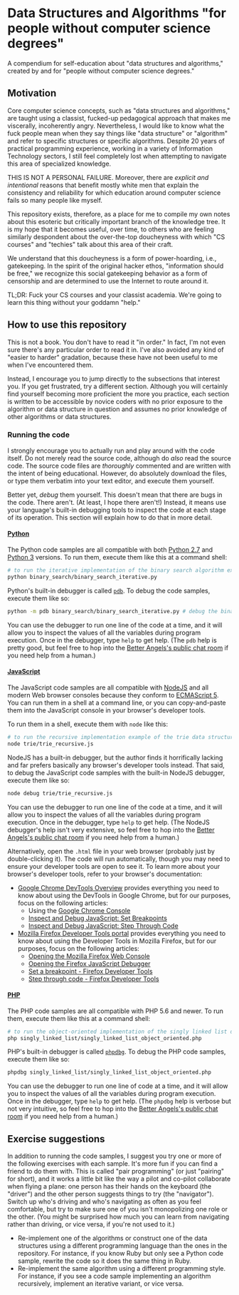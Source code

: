# Data Structures and Algorithms "for people without computer science degrees"

A compendium for self-education about "data structures and algorithms," created by and for "people without computer science degrees."

## Motivation

Core computer science concepts, such as "data structures and algorithms," are taught using a classist, fucked-up pedagogical approach that makes me viscerally, incoherently angry. Nevertheless, I would like to know what the fuck people mean when they say things like "data structure" or "algorithm" and refer to specific structures or specific algorithms. Despite 20 years of practical programming experience, working in a variety of Information Technology sectors, I still feel completely lost when attempting to navigate this area of specialized knowledge.

THIS IS NOT A PERSONAL FAILURE. Moreover, there are *explicit and intentional* reasons that benefit mostly white men that explain the consistency and reliability for which education around computer science fails so many people like myself.

This repository exists, therefore, as a place for me to compile my own notes about this esoteric but critically important branch of the knowledge tree. It is my hope that it becomes useful, over time, to others who are feeling similarly despondent about the over-the-top doucheyness with which "CS courses" and "techies" talk about this area of their craft.

We understand that this doucheyness is a form of power-hoarding, i.e., gatekeeping. In the spirit of the original hacker ethos, "information should be free," we recognize this social gatekeeping behavior as a form of censorship and are determined to use the Internet to route around it.

TL;DR: Fuck your CS courses and your classist academia. We're going to learn this thing without your goddamn "help."

## How to use this repository

This is not a book. You don't have to read it "in order." In fact, I'm not even sure there's any particular order to read it in. I've also avoided any kind of "easier to harder" gradation, because these have not been useful to me when I've encountered them.

Instead, I encourage you to jump directly to the subsections that interest you. If you get frustrated, try a different section. Although you will certainly find yourself becoming more proficient the more you practice, each section is written to be accessible by novice coders with no prior exposure to the algorithm or data structure in question and assumes no prior knowledge of other algorithms or data structures.

### Running the code

I strongly encourage you to actually run and play around with the code itself. Do not merely read the source code, although do *also* read the source code. The source code files are *thoroughly* commented and are written with the intent of being educational. However, do absolutely download the files, or type them verbatim into your text editor, and execute them yourself.

Better yet, *debug* them yourself. This doesn't mean that there are bugs in the code. There aren't. (At least, I hope there aren't!) Instead, it means use your language's built-in debugging tools to inspect the code at each stage of its operation. This section will explain how to do that in more detail.

#### [Python](https://python.org/)

The Python code samples are all compatible with both [Python 2.7](https://docs.python.org/2.7/) and [Python 3](https://docs.python.org/3/) versions. To run them, execute them like this at a command shell:

```sh
# to run the iterative implementation of the binary search algorithm example
python binary_search/binary_search_iterative.py
```

Python's built-in debugger is called [`pdb`](https://docs.python.org/3/library/pdb.html). To debug the code samples, execute them like so:

```sh
python -m pdb binary_search/binary_search_iterative.py # debug the binary_search_iterative.py example
```

You can use the debugger to run one line of the code at a time, and it will allow you to inspect the values of all the variables during program execution. Once in the debugger, type `help` to get help. (The `pdb` help is pretty good, but feel free to hop into the [Better Angels's public chat room](https://gitter.im/betterangels/better-angels) if you need help from a human.)

#### [JavaScript](https://en.wikipedia.org/wiki/JavaScript)

The JavaScript code samples are all compatible with [NodeJS](https://nodejs.org/) and all modern Web browser consoles because they conform to [ECMAScript 5](https://en.wikipedia.org/wiki/ECMAScript#5th_Edition). You can run them in a shell at a command line, or you can copy-and-paste them into the JavaScript console in your browser's developer tools.

To run them in a shell, execute them with `node` like this:

```sh
# to run the recursive implementation example of the trie data structure
node trie/trie_recursive.js
```

NodeJS has a built-in debugger, but the author finds it horrifically lacking and far prefers basically any browser's developer tools instead. That said, to debug the JavaScript code samples with the built-in NodeJS debugger, execute them like so:

```sh
node debug trie/trie_recursive.js
```

You can use the debugger to run one line of the code at a time, and it will allow you to inspect the values of all the variables during program execution. Once in the debugger, type `help` to get help. (The NodeJS debugger's help isn't very extensive, so feel free to hop into the [Better Angels's public chat room](https://gitter.im/betterangels/better-angels) if you need help from a human.)

Alternatively, open the `.html` file in your web browser (probably just by double-clicking it). The code will run automatically, though you may need to ensure your developer tools are open to see it. To learn more about your browser's developer tools, refer to your browser's documentation:

* [Google Chrome DevTools Overview](https://developers.google.com/web/tools/chrome-devtools/) provides everything you need to know about using the DevTools in Google Chrome, but for our purposes, focus on the following articles:
  * Using the [Google Chrome Console](https://developers.google.com/web/tools/chrome-devtools/console/)
  * [Inspect and Debug JavaScript: Set Breakpoints](https://developers.google.com/web/tools/chrome-devtools/javascript/add-breakpoints)
  * [Inspect and Debug JavaScript: Step Through Code](https://developers.google.com/web/tools/chrome-devtools/javascript/step-code)
* [Mozilla Firefox Developer Tools portal](https://developer.mozilla.org/en-US/docs/Tools) provides everything you need to know about using the Developer Tools in Mozilla Firefox, but for our purposes, focus on the following articles:
  * [Opening the Mozilla Firefox Web Console](https://developer.mozilla.org/en-US/docs/Tools/Web_Console/Opening_the_Web_Console)
  * [Opening the Firefox JavaScript Debugger](https://developer.mozilla.org/en-US/docs/Tools/Debugger/How_to/Open_the_debugger)
  * [Set a breakpoint - Firefox Developer Tools](https://developer.mozilla.org/en-US/docs/Tools/Debugger/How_to/Set_a_breakpoint)
  * [Step through code - Firefox Developer Tools](https://developer.mozilla.org/en-US/docs/Tools/Debugger/How_to/Set_a_breakpoint)

#### [PHP](https://php.net/)

The PHP code samples are all compatible with PHP 5.6 and newer. To run them, execute them like this at a command shell:

```sh
# to run the object-oriented implementation of the singly linked list data structure example
php singly_linked_list/singly_linked_list_object_oriented.php
```

PHP's built-in debugger is called [`phpdbg`](http://phpdbg.com/). To debug the PHP code samples, execute them like so:

```sh
phpdbg singly_linked_list/singly_linked_list_object_oriented.php
```

You can use the debugger to run one line of code at a time, and it will allow you to inspect the values of all the variables during program execution. Once in the debugger, type `help` to get help. (The `phpdbg` help is verbose but not very intuitive, so feel free to hop into the [Better Angels's public chat room](https://gitter.im/betterangels/better-angels) if you need help from a human.)

## Exercise suggestions

In addition to running the code samples, I suggest you try one or more of the following exercises with each sample. It's more fun if you can find a friend to do them with. This is called "pair programming" (or just "pairing" for short), and it works a little bit like the way a pilot and co-pilot collaborate when flying a plane: one person has their hands on the keyboard (the "driver") and the other person suggests things to try (the "navigator"). Switch up who's driving and who's navigating as often as you feel comfortable, but try to make sure one of you isn't monopolizing one role or the other. (You might be surprised how much you can learn from navigating rather than driving, or vice versa, if you're not used to it.)

* Re-implement one of the algorithms or construct one of the data structures using a different programming language than the ones in the repository. For instance, if you know Ruby but only see a Python code sample, rewrite the code so it does the same thing in Ruby.
* Re-implement the same algorithm using a different programming style. For instance, if you see a code sample implementing an algorithm recursively, implement an iterative variant, or vice versa.
